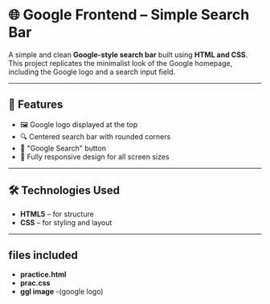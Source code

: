 # 🌐 Google Frontend – Simple Search Bar

A simple and clean **Google-style search bar** built using **HTML and CSS**.  
This project replicates the minimalist look of the Google homepage, including the Google logo and a search input field.

---

## 🚀 Features

- 🖼️ Google logo displayed at the top  
- 🔍 Centered search bar with rounded corners  
- 🎯 "Google Search" button
- 📱 Fully responsive design for all screen sizes   

---

## 🛠️ Technologies Used

- **HTML5** – for structure  
- **CSS** – for styling and layout  


---
## files included
- **practice.html**
- **prac.css**
- **ggl image** -(google logo)


